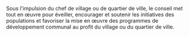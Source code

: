 Sous l'impulsion du chef de village ou de quartier de ville, le conseil met tout en œuvre pour éveiller, encourager et soutenir les initiatives des populations et favoriser la mise en œuvre des programmes de développement communal au profit du village ou du quartier de ville.